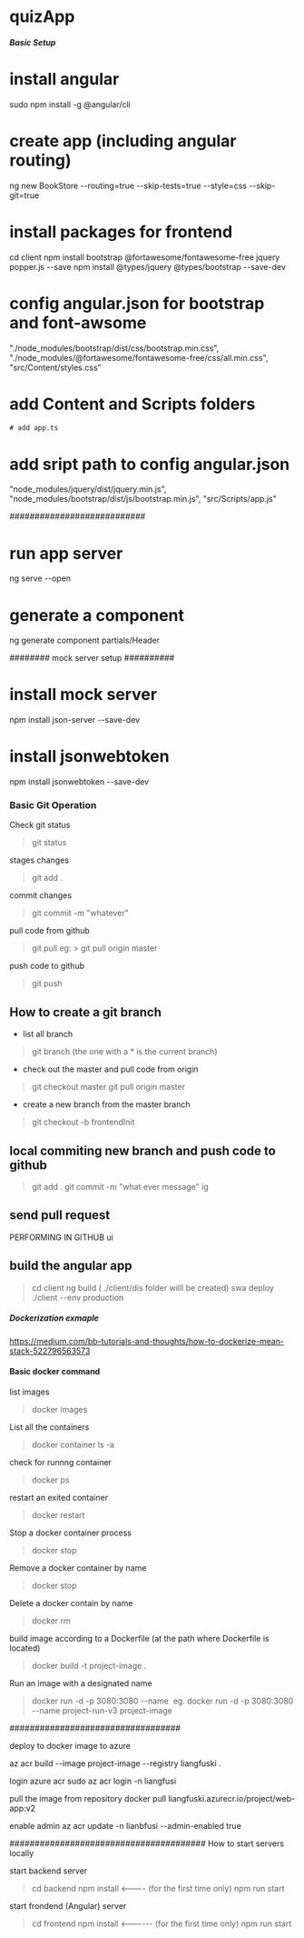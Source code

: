 # quizApp

##### Basic Setup ######

# install angular 
sudo npm install -g @angular/cli

# create app (including angular routing)
ng new BookStore --routing=true --skip-tests=true --style=css --skip-git=true

# install packages for frontend
cd client
npm install bootstrap @fortawesome/fontawesome-free jquery popper.js --save
npm install @types/jquery @types/bootstrap --save-dev


# config angular.json for bootstrap and font-awsome
"./node_modules/bootstrap/dist/css/bootstrap.min.css",
"./node_modules/@fortawesome/fontawesome-free/css/all.min.css",
"src/Content/styles.css"

# add Content and Scripts folders
    # add app.ts 

# add sript path to config angular.json 
"node_modules/jquery/dist/jquery.min.js",
"node_modules/bootstrap/dist/js/bootstrap.min.js",
"src/Scripts/app.js"

###########################

# run app server
ng serve --open

# generate a component 
ng generate component partials/Header


######## mock server setup ##########

# install mock server
npm install json-server --save-dev

# install jsonwebtoken
npm install jsonwebtoken --save-dev

### Basic Git Operation ###
Check git status
> git status

stages changes 
> git add .

commit changes
> git commit -m "whatever"

pull code from github
> git pull <github repo url> <branch name>
    eg:
        > git pull origin master

push code to github
> git push <github repo url> <branch name>


## How to create a git branch ##

- list all branch
> git branch
(the one with a * is the current branch)

- check out the master and pull code from origin
> git checkout master
> git pull origin master

- create a new branch from the master branch 
> git checkout -b frontendInit

## local commiting new branch and push code to github 
> git add .
> git commit -m "what ever message"
> ig <new branch name>

## send pull request ## 
PERFORMING IN GITHUB ui

## build the angular app ##
> cd client
> ng build ( ./client/dis folder willl be created)
> swa deploy ./client --env production


##### Dockerization exmaple #########
https://medium.com/bb-tutorials-and-thoughts/how-to-dockerize-mean-stack-522796563573


#### Basic docker command ####
list images
> docker images

List all the containers
> docker container ls -a

check for runnng container
> docker ps 

restart an exited container
> docker restart <container name>

Stop a docker container process 
> docker stop <container name>

Remove a docker container by name
> docker stop <container name>

Delete a docker contain by name
> docker rm <container name>

build image according to a Dockerfile (at the path where Dockerfile is located)
> docker build -t project-image .

Run an image with a designated name 
> docker run -d -p 3080:3080 --name <process name> <image name>
    eg. docker run -d -p 3080:3080 --name project-run-v3 project-image 

##################################

deploy to docker image to azure 
<!-- az acr build --image project/web-app:v2 --registry liangfuski . -->
az acr build --image project-image --registry liangfuski .

login azure acr 
sudo az acr login -n liangfusi

pull the image from repository
docker pull liangfuski.azurecr.io/project/web-app:v2

enable admin 
az acr update -n lianbfusi --admin-enabled true


#######################################
How to start servers locally 

start backend server
> cd backend 
> npm install    <---- (for the first time only)
> npm run start

start frondend (Angular) server
> cd frontend
> npm install     <------ (for the first time only)
> npm run start